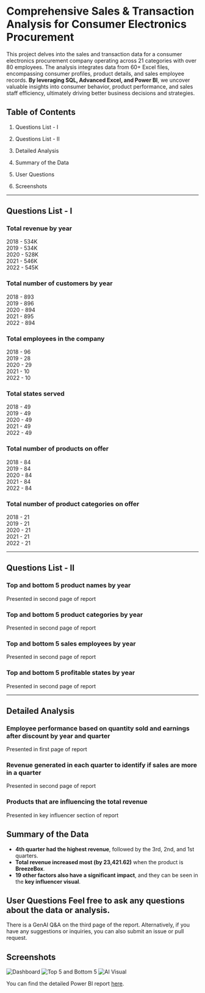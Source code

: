 
# Comprehensive Sales & Transaction Analysis for Consumer Electronics Procurement

This project delves into the sales and transaction data for a consumer electronics procurement company operating across 21 categories with over 80 employees. The analysis integrates data from 60+ Excel files, encompassing consumer profiles, product details, and sales employee records. **By leveraging SQL, Advanced Excel, and Power BI**, we uncover valuable insights into consumer behavior, product performance, and sales staff efficiency, ultimately driving better business decisions and strategies.

## Table of Contents 
1. Questions List - I

2. Questions List - II

3. Detailed Analysis

4. Summary of the Data

5. User Questions

6. Screenshots

--- 
## Questions List - I 

### Total revenue by year 
2018 - 534K <br> 2019 - 534K<br> 2020 - 528K<br> 2021 - 546K<br> 2022 - 545K
### Total number of customers by year
2018 - 893<br> 2019 - 896<br> 2020 - 894<br> 2021 - 895<br> 2022 - 894
### Total employees in the company
2018 - 96<br> 2019 - 28<br> 2020 - 29<br> 2021 - 10<br> 2022 - 10
### Total states served
2018 - 49<br> 2019 - 49<br> 2020 - 49<br> 2021 - 49<br> 2022 - 49
### Total number of products on offer
2018 - 84<br> 2019 - 84<br> 2020 - 84<br> 2021 - 84<br> 2022 - 84
### Total number of product categories on offer
2018 - 21<br> 2019 - 21<br> 2020 - 21<br> 2021 - 21<br> 2022 - 21

---

## Questions List - II 
### Top and bottom 5 product names by year 
Presented in second page of report
### Top and bottom 5 product categories by year 
Presented in second page of report
### Top and bottom 5 sales employees by year 
Presented in second page of report
### Top and bottom 5 profitable states by year
Presented in second page of report

--- 

## Detailed Analysis
### Employee performance based on quantity sold and earnings after discount by year and quarter
Presented in first page of report
### Revenue generated in each quarter to identify if sales are more in a quarter
Presented in second page of report
### Products that are influencing the total revenue
Presented in key influencer section of report

## Summary of the Data
- **4th quarter had the highest revenue**, followed by the 3rd, 2nd, and 1st quarters.
- **Total revenue increased most (by 23,421.62)** when the product is **BreezeBox**.
- **19 other factors also have a significant impact**, and they can be seen in the **key influencer visual**.

## User Questions Feel free to ask any questions about the data or analysis.
There is a GenAI Q&A on the third page of the report. Alternatively, if you have any suggestions or inquiries, you can also submit an issue or pull request.

## Screenshots
![Dashboard](https://github.com/user-attachments/assets/8b66e918-0c41-44fd-9d9f-0eb91e5701f4)
![Top 5 and Bottom 5](https://github.com/user-attachments/assets/620a23c6-ee78-48a3-aade-006fa088867b)
![AI Visual](https://github.com/user-attachments/assets/5c4f313f-85f9-47b0-a872-1743daa31b2d)



You can find the detailed Power BI report [here](https://app.powerbi.com/groups/me/reports/fd37cc5b-25b4-45f5-bf1b-00d0fbc9f0c6?ctid=6b51660e-85ef-45af-8d1d-d1b469791224&pbi_source=linkShare&bookmarkGuid=cdc79da9-c97e-4028-b367-f36987238234).

